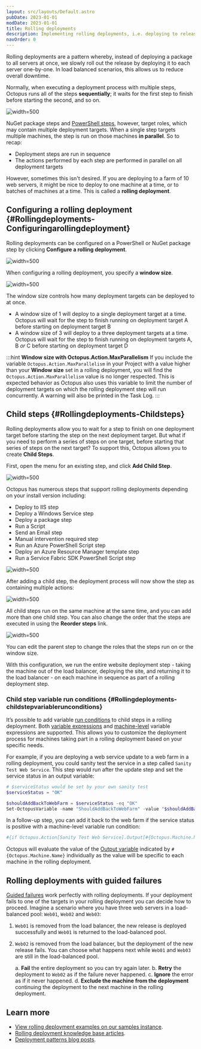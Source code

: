 ```yaml
---
layout: src/layouts/Default.astro
pubDate: 2023-01-01
modDate: 2023-01-01
title: Rolling deployments
description: Implementing rolling deployments, i.e. deploying to release to servers one-by-one, with Octopus.
navOrder: 0
---
```


Rolling deployments are a pattern whereby, instead of deploying a package to all servers at once, we slowly roll out the release by deploying it to each server one-by-one. In load balanced scenarios, this allows us to reduce overall downtime.

Normally, when executing a deployment process with multiple steps, Octopus runs all of the steps **sequentially**; it waits for the first step to finish before starting the second, and so on.

![](/docs/deployments/patterns/images/normal-deployment.png "width=500")

NuGet package steps and [PowerShell steps](/docs/deployments/custom-scripts), however, target roles, which may contain multiple deployment targets. When a single step targets multiple machines, the step is run on those machines **in parallel**. So to recap:

- Deployment steps are run in sequence
- The actions performed by each step are performed in parallel on all deployment targets

However, sometimes this isn't desired. If you are deploying to a farm of 10 web servers, it might be nice to deploy to one machine at a time, or to batches of machines at a time. This is called a **rolling deployment**.

## Configuring a rolling deployment {#Rollingdeployments-Configuringarollingdeployment}

Rolling deployments can be configured on a PowerShell or NuGet package step by clicking **Configure a rolling deployment**.

![](/docs/deployments/patterns/images/rolling-deployments-select.png "width=500")

When configuring a rolling deployment, you specify a **window size**.

![](/docs/deployments/patterns/images/rolling-deployments-window-size.png "width=500")

The window size controls how many deployment targets can be deployed to at once.

- A window size of 1 will deploy to a single deployment target at a time. Octopus will wait for the step to finish running on deployment target A before starting on deployment target B
- A window size of 3 will deploy to a three deployment targets at a time. Octopus will wait for the step to finish running on deployment targets A, B *or* C before starting on deployment target D

:::hint
**Window size with Octopus.Action.MaxParallelism**
If you include the variable `Octopus.Action.MaxParallelism` in your Project with a value higher than your **Window size** set in a rolling deployment, you will find the `Octopus.Action.MaxParallelism` value is no longer respected. This is expected behavior as Octopus also uses this variable to limit the number of deployment targets on which the rolling deployment step will run concurrently. A warning will also be printed in the Task Log.
:::

## Child steps {#Rollingdeployments-Childsteps}

Rolling deployments allow you to wait for a step to finish on one deployment target before starting the step on the next deployment target. But what if you need to perform a series of steps on one target, before starting that series of steps on the next target? To support this, Octopus allows you to create **Child Steps**.

First, open the menu for an existing step, and click **Add Child Step**.

![](/docs/deployments/patterns/images/rolling-deployments-child-step.png "width=500")

Octopus has numerous steps that support rolling deployments depending on your install version including:

- Deploy to IIS step
- Deploy a Windows Service step
- Deploy a package step
- Run a Script
- Send an Email step
- Manual intervention required step
- Run an Azure PowerShell Script step
- Deploy an Azure Resource Manager template step
- Run a Service Fabric SDK PowerShell Script step

![](/docs/deployments/patterns/images/rolling-deployments-package-type.png "width=500")

After adding a child step, the deployment process will now show the step as containing multiple actions:

![](/docs/deployments/patterns/images/rolling-deployments-multiple-actions.png "width=500")

All child steps run on the same machine at the same time, and you can add more than one child step. You can also change the order that the steps are executed in using the **Reorder steps** link.

![](/docs/deployments/patterns/images/rolling-deployments-reorder.png "width=500")

You can edit the parent step to change the roles that the steps run on or the window size.

With this configuration, we run the entire website deployment step - taking the machine out of the load balancer, deploying the site, and returning it to the load balancer - on each machine in sequence as part of a rolling deployment step.


### Child step variable run conditions {#Rollingdeployments-childstepvariablerunconditions}

It’s possible to add variable [run conditions](/docs/projects/steps/conditions) to child steps in a rolling deployment. Both [variable expressions](/docs/projects/steps/conditions/#variable-expressions) and [machine-level](/docs/projects/steps/conditions/#machine-level-variable-expressions) variable expressions are supported. This allows you to customize the deployment process for machines taking part in a rolling deployment based on your specific needs.

For example, if you are deploying a web service update to a web farm in a rolling deployment, you could sanity test the service in a step called `Sanity Test Web Service`. This step would run after the update step and set the service status in an output variable:

```powershell
# $serviceStatus would be set by your own sanity test
$serviceStatus = "OK" 

$shouldAddBackToWebFarm = $serviceStatus -eq "OK"
Set-OctopusVariable -name "ShouldAddBackToWebFarm" -value "$shouldAddBackToWebFarm"
```

In a follow-up step, you can add it back to the web farm if the service status is positive with a machine-level variable run condition:

```powershell
#{if Octopus.Action[Sanity Test Web Service].Output[#{Octopus.Machine.Name}].ShouldAddBackToWebFarm == "True"}True#{/if}
```

Octopus will evaluate the value of the [Output variable](/docs/projects/variables/output-variables) indicated by `#{Octopus.Machine.Name}` individually as the value will be specific to each machine in the rolling deployment.

## Rolling deployments with guided failures

[Guided failures](/docs/releases/guided-failures) work perfectly with rolling deployments. If your deployment fails to one of the targets in your rolling deployment you can decide how to proceed. Imagine a scenario where you have three web servers in a load-balanced pool: `Web01`, `Web02` and `Web03`:

1. `Web01` is removed from the load balancer, the new release is deployed successfully and `Web01` is returned to the load-balanced pool.
2. `Web02` is removed from the load balancer, but the deployment of the new release fails. You can choose what happens next while `Web01` and `Web03` are still in the load-balanced pool.

    a. **Fail** the entire deployment so you can try again later.
    b. **Retry** the deployment to `Web02` as if the failure never happened.
    c. **Ignore** the error as if it never happened.
    d. **Exclude the machine from the deployment** continuing the deployment to the next machine in the rolling deployment.

## Learn more
- [View rolling deployment examples on our samples instance](https://oc.to/PatternRollingSamplesSpace).
- [Rolling deployment knowledge base articles](https://oc.to/RollingDeployTaggedKBArticles).
- [Deployment patterns blog posts](https://octopus.com/blog/tag/Deployment%20Patterns).
